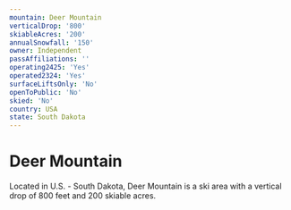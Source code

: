 ```yaml
---
mountain: Deer Mountain
verticalDrop: '800'
skiableAcres: '200'
annualSnowfall: '150'
owner: Independent
passAffiliations: ''
operating2425: 'Yes'
operated2324: 'Yes'
surfaceLiftsOnly: 'No'
openToPublic: 'No'
skied: 'No'
country: USA
state: South Dakota
---
```


# Deer Mountain

Located in U.S. - South Dakota, Deer Mountain is a ski area with a vertical drop of 800 feet and 200 skiable acres.
